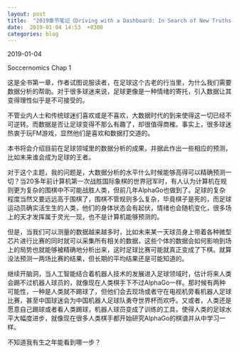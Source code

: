 ```yaml
---
layout: post
title:  "2019章节笔记《Driving with a Dashboard: In Search of New Truths About Soccer》"
date:  2019-01-04 14:53  +0300
categories: blog
---
```


2019-01-04

Soccernomics Chap 1

这是全书第一章，作者试图说服读者，在足球这个古老的行当里，为什么我们需要数据分析的帮助。对于很多球迷来说，足球更像是一种情绪的寄托，引入数据让其变得理性似乎是不可接受的。

不管业内人士和传统球迷们喜欢或是不喜欢，大数据时代的到来使得这一切已经不可逆转。而数据是否让足球变得不那么有趣了，却很值得商榷。事实上，很多球迷热衷于玩FM游戏，显然他们是喜欢和数据打交道的。

本书将会介绍目前在足球领域里的数据分析的成果，并据此作出一些相应的预测，比如未来谁会成为足球的王者。

对于这个主题，我的问题是，大数据分析的水平什么时候能够高得可以精确预测一切？当20多年前计算机第一次战胜国际象棋的世界冠军时，有人认为计算机在规则更为复杂的围棋中不可能战胜人类，但前几年AlphaGo也做到了。足球的复杂程度当然又要远远高于围棋了，围棋不管规则多么复杂，毕竟棋子是死的，而足球运动员确实活生生的人类，他们的身体状态会有起伏，情绪也会随机变化，很多场上的天才发挥属于灵光一现，也不是计算机能够预测的。

但是，当我们可以测量的数据越来越多时，比如未来某一天球员身上带着各种微型芯片进行比赛的同时就可以采集所有相关的数据，这些个体的数据会如何影响到场上的局势也就能够被精确地分析出来，这时足球比赛可能就真正变成了下棋。就算没法预测一两场比赛的结果，但长期的平均结果还是可能知道的。

继续开脑洞，当人工智能结合着机器人技术的发展进入足球领域时，估计将来人类会踢不过机器人球员的，就像现在人类棋手下不过AlphaGo一样。那时候有两种可能性，一种是人类就不踢球了，但他们会去现场或者守在电视机旁看机器人足球比赛，甚至中国球迷会为中国机器人足球队勇夺世界杯而欢呼。又或者，人类还是愿意自己踢球或者看人类踢球，机器人球员变成了训练的工具，使得人类的足球水平大幅度进步，就像现在很多人类棋手都开始研究AlphaGo的棋谱并从中学习一样。

不知道我有生之年能看到哪一步？

<!--end-->
